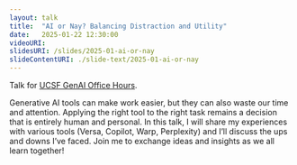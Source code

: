 ```yaml
---
layout: talk
title:  "AI or Nay? Balancing Distraction and Utility"
date:   2025-01-22 12:30:00
videoURI:
slidesURI: /slides/2025-01-ai-or-nay
slideContentURI: ./slide-text/2025-01-ai-or-nay
---
```


Talk for [UCSF GenAI Office Hours](https://ai.ucsf.edu/events/ucsf-genai-community-office-hours).

Generative AI tools can make work easier, but they can also waste our time and attention. Applying the right tool to the right task remains a decision that is entirely human and personal. In this talk, I will share my experiences with various tools (Versa, Copilot, Warp, Perplexity) and I’ll discuss the ups and downs I’ve faced. Join me to exchange ideas and insights as we all learn together!
